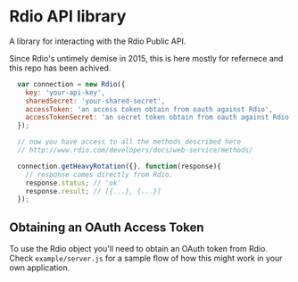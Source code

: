 # Rdio API library

A library for interacting with the Rdio Public API.

Since Rdio's untimely demise in 2015, this is here mostly for refernece and this repo has been achived.

```javascript
  var connection = new Rdio({
    key: 'your-api-key',
    sharedSecret: 'your-shared-secret',
    accessToken: 'an access token obtain from oauth against Rdio',
    accessTokenSecret: 'an secret token obtain from oauth against Rdio'
  });

  // now you have access to all the methods described here
  // http://www.rdio.com/developers/docs/web-service/methods/

  connection.getHeavyRotation({}, function(response){
    // response comes directly from Rdio.
    response.status; // 'ok'
    response.result; // [{...}, {...}]
  });
```

## Obtaining an OAuth Access Token
To use the Rdio object you'll need to obtain an OAuth token from Rdio.
Check `example/server.js` for a sample flow of how this might work in
your own application.